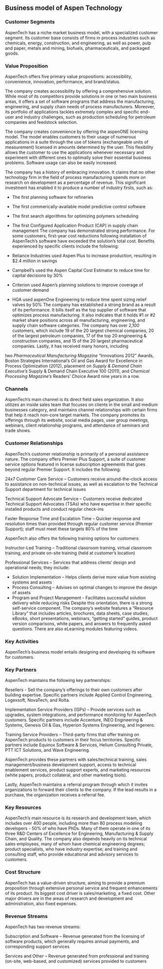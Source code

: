 Business model of Aspen Technology
----------------------------------

 ### Customer Segments

 AspenTech has a niche market business model, with a specialized customer segment. Its customer base consists of firms in process industries such as chemicals, energy, construction, and engineering, as well as power, pulp and paper, metals and mining, biofuels, pharmaceuticals, and packaged goods.

 ### Value Proposition

 AspenTech offers five primary value propositions: accessibility, convenience, innovation, performance, and brand/status.

 The company creates accessibility by offering a comprehensive solution. While most of its competitors provide solutions in one or two main business areas, it offers a set of software programs that address the manufacturing, engineering, and supply chain needs of process manufacturers. Moreover, its portfolio of applications tackles extremely complex and specific end-user and industry challenges, such as production scheduling for petroleum companies and feedstock selection.

 The company creates convenience by offering the aspenONE licensing model. The model enables customers to their usage of numerous applications in a suite through the use of tokens (exchangeable units of measurement) licensed in amounts determined by the user. This flexibility allows the customer to use the applications whenever necessary and experiment with different ones to optimally solve their essential business problems. Software usage can also be easily increased.

 The company has a history of embracing innovation. It claims that no other technology firm in the field of process manufacturing spends more on research on development as a percentage of revenue. This significant investment has enabled it to produce a number of industry firsts, such as:

  * The first planning software for refineries
 * The first commerically-available model predictive control software
 * The first search algorithms for optimizing polymers scheduling
 * The first Configured Application Product (CAP) in supply chain management
  The company has demonstrated strong performance. For some customers, first-year cost reductions following installation of AspenTech’s software have exceeded the solution’s total cost. Benefits experienced by specific clients include the following:

  * Reliance Industries used Aspen Plus to increase production, resulting in $2.4 million in savings
 * Campbell’s used the Aspen Capital Cost Estimator to reduce time for capital decisions by 30%
 * Criterion used Aspen’s planning solutions to improve coverage of customer demand
 * HGA used aspenOne Engineering to reduce time spent sizing relief valves by 50%
  The company has established a strong brand as a result of its performance. It bills itself as the top supplier of software that optimizes process manufacturing. It also indicates that it holds #1 or #2 market share positions across all manufacturing, engineering, and supply chain software categories. The company has over 2,100 customers, which include 19 of the 20 largest chemical companies, 20 of the largest petroleum companies, 17 of the top 20 engineering & construction companies, and 15 of the 20 largest pharmaceutical companies. Lastly, it has received many honors, including

 two *Pharmaceutical Manufacturing Magazine* “Innovations 2012” Awards, Boston Strategies International’s Oil and Gas Award for Excellence in Process Optimization (2012), placement on *Supply & Demand Chain Executive’s* Supply & Demand Chain Executive 100 (2011), and *Chemical Processing Magazine’s* Readers’ Choice Award nine years in a row.

 ### Channels

 AspenTech’s main channel is its direct field sales organization. It also utilizes an inside sales team that focuses on clients in the small and medium businesses category, and maintains channel relationships with certain firms that help it reach non-core target markets. The company promotes its offerings through its website, social media pages, user group meetings, webinars, client relationship programs, and attendance of seminars and trade shows.

 ### Customer Relationships

 AspenTech’s customer relationship is primarily of a personal assistance nature. The company offers Premier Plus Support, a suite of customer service options featured in license subscription agreements that goes beyond regular Premier Support. It includes the following:

 24x7 Customer Care Service – Customers receive around-the-clock access to assistance on non-technical issues, as well as escalation to the Technical Support department for technical issues

 Technical Support Advocate Service – Customers receive dedicated Technical Support Advocates (TSAs) who have expertise in their specific installed products and conduct regular check-ins

 Faster Response Time and Escalation Time – Quicker response and resolution times than provided through regular customer service (Premier Support); staff must meet these targets 80% of the time

 AspenTech also offers the following training options for customers:

 Instructor-Led Training – Traditional classroom training, virtual classroom training, and private on-site training (held at customer’s location)

 Professional Services – Services that address clients‘ design and operational needs; they include:

  * Solution Implementation – Helps clients derive more value from existing systems and assets
 * Process Consulting – Advises on optimal changes to improve the design of assets
 * Program and Project Management - Facilitates successful solution delivery while reducing risks
  Despite this orientation, there is a strong self-service component. The company’s website features a “Resource Library” that includes articles, brochures, data sheets, case studies, eBooks, short presentations, webinars, “getting started” guides, product version comparisons, white papers, and answers to frequently asked questions. There are also eLearning modules featuring videos.

 ### Key Activities

 AspenTech’s business model entails designing and developing its software for customers.

 ### Key Partners

 AspenTech maintains the following key partnerships:

 Resellers - Sell the company’s offerings to their own customers after building expertise. Specific partners include Applied Control Engineering, Logexsoft, NovaTech, and Rolta.

 Implementation Service Providers (ISPs) – Provide services such as upgrades, system integrations, and performance monitoring for AspenTech customers. Specific partners include Accenture, INEO Engineering & Systems, Genesis Oil & Gas, Hyperion Systems Engineering, and Ingenero.

 Training Service Providers – Third-party firms that offer training on AspenTech products to customers in their focus territories. Specific partners include Equinox Software & Services, Helium Consulting Private, PTT ICT Solutions, and Wave Engineering.

 AspenTech provides these partners with sales/technical training, sales management/business development support, access to technical enablement services, product support experts, and marketing resources (white papers, product collateral, and other marketing tools).

 Lastly, AspenTech maintains a referral program through which it invites organizations to forward their clients to the company. If the lead results in a purchase, the organization receives a referral fee.

 ### Key Resources

 AspenTech’s main resource is its research and development team, which includes over 400 people, including more than 80 process modeling developers - 50% of who have PhDs. Many of them operate in one of its three R&D Centers of Excellence for Engineering, Manufacturing & Supply Chain, and Quality. The company also depends heavily on its technical sales employees, many of whom have chemical engineering degrees; product specialists, who have industry expertise; and training and consulting staff, who provide educational and advisory services to customers.

 ### Cost Structure

 AspenTech has a value-driven structure, aiming to provide a premium proposition through extensive personal service and frequent enhancements of its product. Its biggest cost driver is sales/marketing, a fixed cost. Other major drivers are in the areas of research and development and administration, also fixed expenses.

 ### Revenue Streams

 AspenTech has two revenue streams:

 Subscription and Software – Revenue generated from the licensing of software products, which generally requires annual payments, and corresponding support services

 Services and Other – Revenue generated from professional and training (on-site, web-based, and customized) services provided to customers